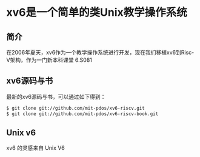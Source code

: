 # xv6是一个简单的类Unix教学操作系统

## 简介

在2006年夏天，xv6作为一个教学操作系统进行开发，现在我们移植xv6到Risc-V架构，作为一门新本科课堂 6.S081

## xv6源码与书

最新的xv6源码与书，可以通过如下得到：

```bash
$ git clone git://github.com/mit-pdos/xv6-riscv.git
$ git clone git://github.com/mit-pdos/xv6-riscv-book.git
```

## Unix v6

xv6 的灵感来自 Unix V6

